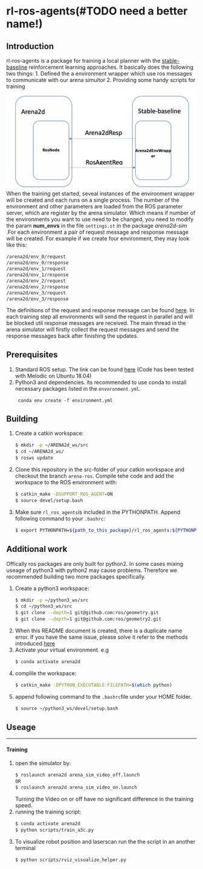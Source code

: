 # rl-ros-agents(#TODO need a better name!)
## Introduction
rl-ros-agents is a package for training a local planner with the [stable-baseline](https://github.com/hill-a/stable-baselines) reinforcement learning approaches. It basically does the following two things:
    1. Defined the a environment wrapper which use ros messages to communicate with our arena simultor 
    2. Providing some handy scripts for training
![Working manner](/img/Working_manner_rl_ros_agent.png)
When the training get started, seveal instances of the environment wrapper will be created and each runs on a single process. The number of the environment and other parameters are loaded from the ROS parameter server, which are register by the arena simulator. Which means if number of the environments you want to use need to be changed, you need to modify the param **num_envs** in the file `settings.st` in the package *arena2d-sim*  .For each environment a pair of request message and response message will be created. For example if we create four environment, they may look like this:
```
/arena2d/env_0/request
/arena2d/env_0/response
/arena2d/env_1/request
/arena2d/env_1/response
/arena2d/env_2/request
/arena2d/env_2/response
/arena2d/env_3/request
/arena2d/env_3/response
```
The definitions of the request and response message can be found [here](../arena2d_msgs/msg). In each training step all environments will send the request in parallel and will be blocked util response messages are received. The main thread in the arena simulator will firstly collect the request messages and send the response messages back after finishing the updates.

## Prerequisites
1. Standard ROS setup. The link can be found [here](http://wiki.ros.org/melodic/Installation/Ubuntu) (Code has been tested with Melodic on Ubuntu 18.04)
2. Python3 and dependencies. its recommended to use conda to install necessary packages listed in the `envoronment.yml`.
    ```
     conda env create -f environment.yml
    ```
## Building
1. Create a catkin workspace:
    ```bash
    $ mkdir -p ~/ARENA2d_ws/src
    $ cd ~/ARENA2d_ws/
    $ rosws update
    ```
2. Clone this repository in the src-folder of your catkin workspace and checkout the branch `arena-ros`. Compile tehe code and add the workspace to the ROS environment with:
    ```bash
    $ catkin_make -DSUPPORT_ROS_AGENT=ON
    $ source devel/setup.bash
    ```
3. Make sure `rl_ros_agents`is included in the PYTHONPATH. Append following command to your `.bashrc`:
    ```bash
    $ export PYTHONPATH=${path_to_this_package}/rl_ros_agents:${PYTHONPATH}
    ```
## Additional work
Offically ros packages are only built for python2. In some cases mixing useage of python3 with python2 may cause problems. Therefore we recommended building two more packages specifically.
1. Create a python3 workspace:
    ```bash
    $ mkdir -p ~/python3_ws/src
    $ cd ~/python3_ws/src
    $ git clone --depth=1 git@github.com:ros/geometry.git
    $ git clone --depth=1 git@github.com:ros/geometry2.git
    ``` 
2. When this README document is created, there is a duplicate name error. If you have the same issue, please solve it 
refer to the methods introduced [here](https://github.com/ros/geometry/issues/213#issuecomment-643552794)
3. Activate your virtual environment. e.g
    ```bash
    $ conda activate arena2d
    ```
4. complile the workspace:
    ```bash
    $ catkin_make -DPYTHON_EXECUTABLE:FILEPATH=$(which python)
    ```
5. append following command to the `.bashrc`file under your HOME folder.
    ```bash
    $ source ~/python3_ws/devel/setup.bash
    ```

## Useage
---
#### Training
1. open the simulator by:
    ```bash
    $ roslaunch arena2d arena_sim_video_off.launch
    OR
    $ roslaunch arena2d arena_sim_video_on.launch 
    ```
    Turning the Video on or off have no significant difference in the training speed.
2. running the training script:
    ```bash
    $ conda activate arena2d
    $ python scripts/train_a3c.py
    ```
3. To visualize robot position and laserscan run the the script in an another terminal
    ```bash
    $ python scripts/rviz_visualize_helper.py
    ```